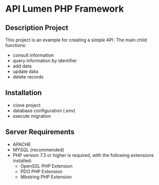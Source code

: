 # API Lumen PHP Framework

## Description Project

This project is an example for creating a simple API. The main child functions:

- consult information
- query information by identifier
- add data
- update data
- delete records

## Installation

- clone project
- database configuration (.env)
- execute migration

## Server Requirements
- APACHE
- MYSQL (recommended)
- PHP version 7.3 or higher is required, with the following extensions installed:
    * OpenSSL PHP Extension
    * PDO PHP Extension
    * Mbstring PHP Extension
